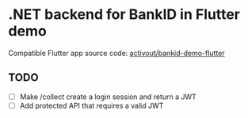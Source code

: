 # .NET backend for BankID in Flutter demo

Compatible Flutter app source code: 
[activout/bankid-demo-flutter](https://github.com/activout/bankid-demo-flutter)

## TODO

- [ ] Make /collect create a login session and return a JWT
- [ ] Add protected API that requires a valid JWT
